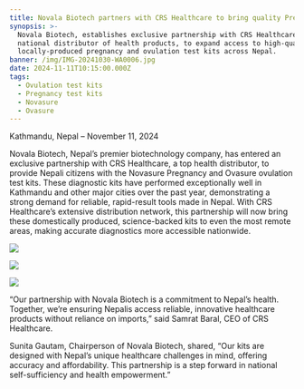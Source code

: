 ```yaml
---
title: Novala Biotech partners with CRS Healthcare to bring quality Pregnancy and Ovulation test kits to Nepal
synopsis: >-
  Novala Biotech, establishes exclusive partnership with CRS Healthcare, a top
  national distributor of health products, to expand access to high-quality,
  locally-produced pregnancy and ovulation test kits across Nepal.
banner: /img/IMG-20241030-WA0006.jpg
date: 2024-11-11T10:15:00.000Z
tags:
  - Ovulation test kits
  - Pregnancy test kits
  - Novasure
  - Ovasure
---
```


Kathmandu, Nepal – November 11, 2024

Novala Biotech, Nepal’s premier biotechnology company, has entered an exclusive partnership with CRS Healthcare, a top health distributor, to provide Nepali citizens with the Novasure Pregnancy and Ovasure ovulation test kits. These diagnostic kits have performed exceptionally well in Kathmandu and other major cities over the past year, demonstrating a strong demand for reliable, rapid-result tools made in Nepal. With CRS Healthcare’s extensive distribution network, this partnership will now bring these domestically produced, science-backed kits to even the most remote areas, making accurate diagnostics more accessible nationwide.

![](/img/IMG-20241030-WA0006.jpg)

![](/img/IMG-20241030-WA0007.jpg)

![](/img/IMG-20241030-WA0008.jpg)

“Our partnership with Novala Biotech is a commitment to Nepal’s health. Together, we’re ensuring Nepalis access reliable, innovative healthcare products without reliance on imports,” said Samrat Baral, CEO of CRS Healthcare.

Sunita Gautam, Chairperson of Novala Biotech, shared, “Our kits are designed with Nepal’s unique healthcare challenges in mind, offering accuracy and affordability. This partnership is a step forward in national self-sufficiency and health empowerment.”
